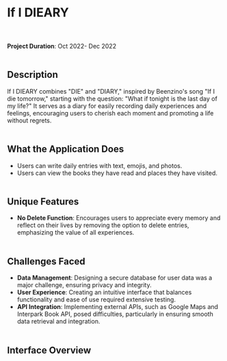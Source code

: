 # If I DIEARY <br><br>

**Project Duration**: Oct 2022- Dec 2022<br><br>

## Description
If I DIEARY combines "DIE" and "DIARY," inspired by Beenzino's song "If I die tomorrow," starting with the question: "What if tonight is the last day of my life?" It serves as a diary for easily recording daily experiences and feelings, encouraging users to cherish each moment and promoting a life without regrets. <br><br>

## What the Application Does
- Users can write daily entries with text, emojis, and photos.
- Users can view the books they have read and places they have visited.<br><br>

## Unique Features
- **No Delete Function**: Encourages users to appreciate every memory and reflect on their lives by removing the option to delete entries, emphasizing the value of all experiences.<br><br>

## Challenges Faced
- **Data Management**: Designing a secure database for user data was a major challenge, ensuring privacy and integrity.
- **User Experience**: Creating an intuitive interface that balances functionality and ease of use required extensive testing.
- **API Integration**: Implementing external APIs, such as Google Maps and Interpark Book API, posed difficulties, particularly in ensuring smooth data retrieval and integration.<br><br>

## Interface Overview

